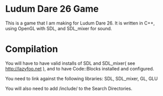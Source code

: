 Ludum Dare 26 Game
==================

This is a game that I am making for Ludum Dare 26.
It is written in C++, using OpenGL with SDL, and SDL_mixer for sound.


Compilation
===========
You will have to have valid installs of SDL and SDL_mixer( see http://lazyfoo.net ), and
to have Code::Blocks installed and configured.

You need to link against the following libraries:
SDL, SDL_mixer, GL, GLU

You will also need to add <folder you downloaded to>/include/ to the Search Directories.
